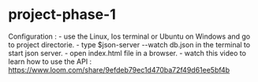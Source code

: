 # project-phase-1
Configuration :
    - use the Linux, Ios terminal or Ubuntu on Windows and go to project directorie.
    - type $json-server --watch db.json
            in the terminal to start json server.
    - open index.html file in a browser.
    - watch this video to learn how to use the API : https://www.loom.com/share/9efdeb79ec1d470ba72f49d61ee5bf4b
    
      
